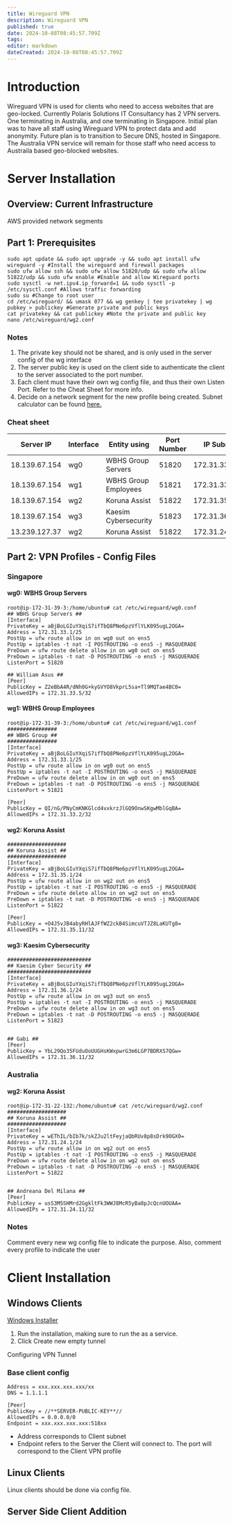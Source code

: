 ```yaml
---
title: Wireguard VPN
description: Wireguard VPN
published: true
date: 2024-10-08T08:45:57.709Z
tags: 
editor: markdown
dateCreated: 2024-10-08T08:45:57.709Z
---
```


# Introduction

Wireguard VPN is used for clients who need to access websites that are geo-locked. Currently Polaris Solutions IT Consultancy has 2 VPN servers. One terminating in Australia, and one terminating in Singapore. Initial plan was to have all staff using Wireguard VPN to protect data and add anonymity. Future plan is to transition to Secure DNS, hosted in Singapore. The Australia VPN service will remain for those staff who need access to Austraila based geo-blocked websites.

# Server Installation

## Overview: Current Infrastructure

AWS provided network segments

## Part 1: Prerequisites

```plaintext
sudo apt update && sudo apt upgrade -y && sudo apt install ufw wireguard -y #Install the wireguard and firewall packages
sudo ufw allow ssh && sudo ufw allow 51820/udp && sudo ufw allow 51822/udp && sudo ufw enable #Enable and allow Wireguard ports
sudo sysctl -w net.ipv4.ip_forward=1 && sudo sysctl -p /etc/sysctl.conf #Allows traffic forwarding
sudo su #Change to root user
cd /etc/wireguard/ && umask 077 && wg genkey | tee privatekey | wg pubkey > publickey #Generate private and public keys
cat privatekey && cat publickey #Note the private and public key
nano /etc/wireguard/wg2.conf
```

### Notes

1. The private key should not be shared, and is only used in the server config of the wg interface
2. The server public key is used on the client side to authenticate the client to the server associated to the port number.
3. Each client must have their own wg config file, and thus their own Listen Port. Refer to the Cheat Sheet for more info.
4. Decide on a network segment for the new profile being created. Subnet calculator can be found [here.](https://www.calculator.net/ip-subnet-calculator.html)

### Cheat sheet

| Server IP | Interface | Entity using | Port Number | IP Subnet | Public Key |
| --- | --- | --- | --- | --- | --- |
| 18.139.67.154 | wg0 | WBHS Group Servers | 51820 | 172.31.33.1/25 | N8JhuYZ6vSU2qHU+B0w9l8oW9rKQDKIsmjBV05aavSI= |
| 18.139.67.154 | wg1 | WBHS Group Employees | 51821 | 172.31.33.1/25 | N8JhuYZ6vSU2qHU+B0w9l8oW9rKQDKIsmjBV05aavSI= |
| 18.139.67.154 | wg2 | Koruna Assist | 51822 | 172.31.35.1/24 | N8JhuYZ6vSU2qHU+B0w9l8oW9rKQDKIsmjBV05aavSI= |
| 18.139.67.154 | wg3 | Kaesim Cybersecurity | 51823 | 172.31.36.1/24 | N8JhuYZ6vSU2qHU+B0w9l8oW9rKQDKIsmjBV05aavSI= |
| 13.239.127.37 | wg2 | Koruna Assist | 51822 | 172.31.24.1/24 | saHlWMKUAmb1/Ovx+p68mWinSevsA59QWg7zPb6kHE4= |

## Part 2: VPN Profiles - Config Files

### Singapore

#### wg0: WBHS Group Servers

```plaintext
root@ip-172-31-39-3:/home/ubuntu# cat /etc/wireguard/wg0.conf
## WBHS Group Servers ##
[Interface]
PrivateKey = aBjBoLGIuYXqiS7ifTbQ8PNe6pzVflYLK095ugL2OGA=
Address = 172.31.33.1/25
PostUp = ufw route allow in on wg0 out on ens5
PostUp = iptables -t nat -I POSTROUTING -o ens5 -j MASQUERADE
PreDown = ufw route delete allow in on wg0 out on ens5
PreDown = iptables -t nat -D POSTROUTING -o ens5 -j MASQUERADE
ListenPort = 51820

## William Asus ##
[Peer]
PublicKey = Z2eBbA4R/dNh0G+kyGVYO8VkprL5sa+Tl9MQTae4BC0=
AllowedIPs = 172.31.33.5/32
```

#### wg1: WBHS Group Employees

```plaintext
root@ip-172-31-39-3:/home/ubuntu# cat /etc/wireguard/wg1.conf
################
## WBHS Group ##
################
[Interface]
PrivateKey = aBjBoLGIuYXqiS7ifTbQ8PNe6pzVflYLK095ugL2OGA=
Address = 172.31.33.1/25
PostUp = ufw route allow in on wg0 out on ens5
PostUp = iptables -t nat -I POSTROUTING -o ens5 -j MASQUERADE
PreDown = ufw route delete allow in on wg0 out on ens5
PreDown = iptables -t nat -D POSTROUTING -o ens5 -j MASQUERADE
ListenPort = 51821

[Peer]
PublicKey = QI/nG/PNyCmKNKGlcd4vxkrzJlGQ9OnwSKgwMblGqBA=
AllowedIPs = 172.31.33.2/32
```

#### wg2: Koruna Assist

```plaintext
###################
## Koruna Assist ##
###################
[Interface]
PrivateKey = aBjBoLGIuYXqiS7ifTbQ8PNe6pzVflYLK095ugL2OGA=
Address = 172.31.35.1/24
PostUp = ufw route allow in on wg2 out on ens5
PostUp = iptables -t nat -I POSTROUTING -o ens5 -j MASQUERADE
PreDown = ufw route delete allow in on wg2 out on ens5
PreDown = iptables -t nat -D POSTROUTING -o ens5 -j MASQUERADE
ListenPort = 51822

[Peer]
PublicKey = +O4J5vJB4abyRHlAJFfWZ2ckB4SimcuVTJZ8LaKUTg8=
AllowedIPs = 172.31.35.11/32
```

#### wg3: Kaesim Cybersecurity

```plaintext
###########################
## Kaesim Cyber Security ##
###########################
[Interface]
PrivateKey = aBjBoLGIuYXqiS7ifTbQ8PNe6pzVflYLK095ugL2OGA=
Address = 172.31.36.1/24
PostUp = ufw route allow in on wg3 out on ens5
PostUp = iptables -t nat -I POSTROUTING -o ens5 -j MASQUERADE
PreDown = ufw route delete allow in on wg3 out on ens5
PreDown = iptables -t nat -D POSTROUTING -o ens5 -j MASQUERADE
ListenPort = 51823


## Gabi ##
[Peer]
PublicKey = YbL29Qo35FUduOoUUGHsKWxpwrG3m6LGP7BDRXS7QGw=
AllowedIPs = 172.31.36.11/32
```

### Australia

#### wg2: Koruna Assist

```plaintext
root@ip-172-31-22-132:/home/ubuntu# cat /etc/wireguard/wg2.conf 
###################
## Koruna Assist ##
###################
[Interface]
PrivateKey = wEThIL/bIb7k/skZJu2ltFeyjaQbRUv8p8sDrk9OGX0=
Address = 172.31.24.1/24
PostUp = ufw route allow in on wg2 out on ens5
PostUp = iptables -t nat -I POSTROUTING -o ens5 -j MASQUERADE
PreDown = ufw route delete allow in on wg2 out on ens5
PreDown = iptables -t nat -D POSTROUTING -o ens5 -j MASQUERADE
ListenPort = 51822


## Andreana Del Milana ##
[Peer]
PublicKey = usS3M5SHMrd2GgkltFk3WWJ8McR5yBa8pJcQcnUOUAA=
AllowedIPs = 172.31.24.11/32
```

### Notes

Comment every new wg config file to indicate the purpose. Also, comment every profile to indicate the user 

# Client Installation

## Windows Clients

[Windows Installer](https://download.wireguard.com/windows-client/wireguard-installer.exe)

1. Run the installation, making sure to run the as a service.
2. Click Create new empty tunnel

Configuring VPN Tunnel

### Base client config

```plaintext
Address = xxx.xxx.xxx.xxx/xx
DNS = 1.1.1.1

[Peer]
PublicKey = //**SERVER-PUBLIC-KEY**//
AllowedIPs = 0.0.0.0/0
Endpoint = xxx.xxx.xxx.xxx:518xx 
```

- Address corresponds to Client subnet
- Endpoint refers to the Server the Client will connect to. The port will correspond to the Client VPN profile

## Linux Clients

Linux clients should be done via config file.

## Server Side Client Addition